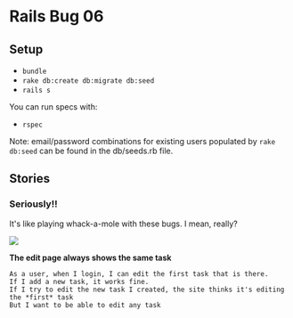 # Rails Bug 06

## Setup

* `bundle`
* `rake db:create db:migrate db:seed`
* `rails s`

You can run specs with:

* `rspec`

Note: email/password combinations for existing users populated by `rake db:seed` can be found in the db/seeds.rb file.

## Stories

### Seriously!!

It's like playing whack-a-mole with these bugs.  I mean, really?

<img src="http://upload.wikimedia.org/wikipedia/commons/e/e7/Dave_Silverman.png" />

**The edit page always shows the __same__ task**

```
As a user, when I login, I can edit the first task that is there.
If I add a new task, it works fine.
If I try to edit the new task I created, the site thinks it's editing the *first* task
But I want to be able to edit any task
```
